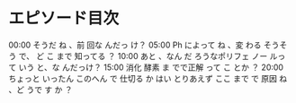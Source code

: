 # エピソード目次

00:00  そうだ ね 、前 回な んだっ け？
05:00 Ph によって ね 、変 わる そうそう で、 ど こ まで 知ってる ？
10:00  あと 、なん だ ろうなポリフェ ノー ルっ て いう と、な んだっけ？
15:00 消化 酵素 ま でで正解 って こ とか ？
20:00  ちょっと いったん このへん で 仕切る か はい とりあえず ここ まで で 原因 ね 、ど うで す か ？